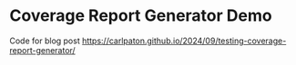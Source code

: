 # Coverage Report Generator Demo

Code for blog post https://carlpaton.github.io/2024/09/testing-coverage-report-generator/